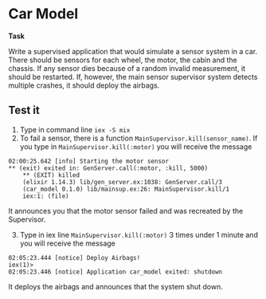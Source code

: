 # Car Model

**Task**

Write a supervised application that would simulate a sensor system in a car.
There should be sensors for each wheel, the motor, the cabin and the chassis. If any sensor dies
because of a random invalid measurement, it should be restarted. If, however, the main sensor
supervisor system detects multiple crashes, it should deploy the airbags.

## Test it

1. Type in command line `iex -S mix`
2. To fail a sensor, there is a function `MainSupervisor.kill(sensor_name)`. If you type in `MainSupervisor.kill(:motor)` you will receive the message
```
02:00:25.642 [info] Starting the motor sensor
** (exit) exited in: GenServer.call(:motor, :kill, 5000)
    ** (EXIT) killed
    (elixir 1.14.3) lib/gen_server.ex:1038: GenServer.call/3
    (car_model 0.1.0) lib/mainsup.ex:26: MainSupervisor.kill/1
    iex:1: (file)
```
It announces you that the motor sensor failed and was recreated by the Supervisor.

3. Type in iex line `MainSupervisor.kill(:motor)` 3 times under 1 minute and you will receive the message
```
02:05:23.444 [notice] Deploy Airbags!
iex(1)>
02:05:23.446 [notice] Application car_model exited: shutdown
```
It deploys the airbags and announces that the system shut down.
